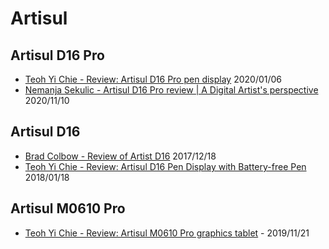 # Artisul

## Artisul D16 Pro&#x20;

* [Teoh Yi Chie - Review: Artisul D16 Pro pen display](https://www.youtube.com/watch?v=ZAf8oq9zmt0) 2020/01/06&#x20;
* [Nemanja Sekulic - Artisul D16 Pro review | A Digital Artist's perspective](https://www.youtube.com/watch?v=bJn7FqkKjD4) 2020/11/10

## Artisul D16&#x20;

* [Brad Colbow - Review of Artist D16](https://www.youtube.com/watch?v=CPlsBNjLje8) 2017/12/18
* [Teoh Yi Chie - Review: Artisul D16 Pen Display with Battery-free Pen](https://www.youtube.com/watch?v=MhOw2GHBhDM) 2018/01/18

## Artisul M0610 Pro&#x20;

* [Teoh Yi Chie - Review: Artisul M0610 Pro graphics tablet](https://www.youtube.com/watch?v=57eSN81MX3s) - 2019/11/21&#x20;



&#x20;
